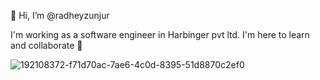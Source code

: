 👋 Hi, I’m @radheyzunjur

I'm working as a software engineer in Harbinger pvt ltd. I'm here to learn and collaborate 🎯

![192108372-f71d70ac-7ae6-4c0d-8395-51d8870c2ef0](https://github.com/radheyzunjur/radheyzunjur/assets/72388543/168bc622-ae77-4887-a7e1-0819510d7c3e)


<!---
radheyzunjur/radheyzunjur is a ✨ special ✨ repository because its `README.md` (this file) appears on your GitHub profile.
You can click the Preview link to take a look at your changes.
--->

